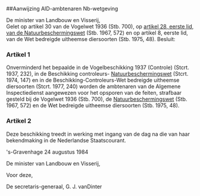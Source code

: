 <meta http-equiv='Content-Type' content='text/html; charset=utf-8' />

##Aanwijzing AID-ambtenaren Nb-wetgeving

De minister van Landbouw en Visserij,  
Gelet op artikel 30 van de Vogelwet 1936 (Stb. 700), op [artikel 28, eerste lid, van de Natuurbeschermingswet](../../../../../wet/natuurbeschermingswet/BWBR0002611/README.md) (Stb. 1967, 572) en op artikel 8, eerste lid, van de Wet bedreigde uitheemse diersoorten (Stb. 1975, 48).
Besluit:    

### Artikel  1  

Onverminderd het bepaalde in de Vogelbeschikking 1937 (Controle) (Stcrt. 1937, 232), in de Beschikking controleurs- [Natuurbeschermingswet](../../../../../wet/natuurbeschermingswet/BWBR0002611/README.md) (Stcrt. 1974, 147) en in de Beschikking-Controleurs-Wet bedreigde uitheemse diersoorten (Stcrt. 1977, 240) worden de ambtenaren van de Algemene Inspectiedienst aangewezen voor het opsporen van de feiten, strafbaar gesteld bij de Vogelwet 1936 (Stb. 700), de [Natuurbeschermingswet](../../../../../wet/natuurbeschermingswet/BWBR0002611/README.md) (Stb. 1967, 572) en de Wet bedreigde uitheemse diersoorten (Stb. 1975, 48).  

### Artikel  2  

Deze beschikking treedt in werking met ingang van de dag na die van haar bekendmaking in de Nederlandse Staatscourant.  

's-Gravenhage 
24 augustus 1984    

De 
minister van Landbouw en Visserij, 

Voor deze, 

De 
secretaris-generaal, 
G. J. vanDinter    
